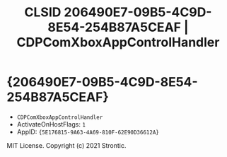 ﻿---
title: "CLSID 206490E7-09B5-4C9D-8E54-254B87A5CEAF | CDPComXboxAppControlHandler"
excerpt: What is COM-Object CLSID 206490E7-09B5-4C9D-8E54-254B87A5CEAF?
---

# {206490E7-09B5-4C9D-8E54-254B87A5CEAF}

* `CDPComXboxAppControlHandler`
* ActivateOnHostFlags: `1`
* AppID: `{5E176815-9A63-4A69-810F-62E90D36612A}`

MIT License. Copyright (c) 2021 Strontic.


